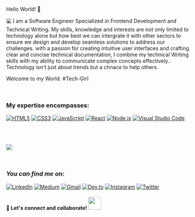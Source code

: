 <!--  PROFILE VISIT COUNTER  -->
  
<!--  PROFILE HEADER RHS IMAGE  -->


<!--  PROFILE HEADER INTRO (LHS)  -->
Hello World! 👋

💻 I am a Software Engineer Specialized in Frontend 
Development and Technical Writing. My skills, knowledge and interests are not only limited to technology alone but how best we can intergrate it with other sectors to ensure we design and develop seamless solutions to address our challenges. with a passion for 
creating intuitive user interfaces and crafting clear and 
concise technical documentation, I combine my technical 
Writing skills with my ability to communicate complex 
concepts effectively..
Technology isn't just about trends but a chnace to help others. 

Welcome to my World.
#Tech-Girl

<!--  EXCITED CHARACTERS  -->

</br>

<!--  DIVIDER  -->


<!--  EXPERTISE  -->
### My expertise encompasses:

[![HTML5](https://img.shields.io/badge/-HTML5-E34F26?logo=html5&logoColor=white)](https://developer.mozilla.org/en-US/docs/Web/Guide/HTML/HTML5)
[![CSS3](https://img.shields.io/badge/-CSS3-1572B6?logo=css3&logoColor=white)](https://developer.mozilla.org/en-US/docs/Web/CSS)
[![JavaScript](https://img.shields.io/badge/-JavaScript-F7DF1E?logo=javascript&logoColor=black)](https://developer.mozilla.org/en-US/docs/Web/JavaScript)
[![React](https://img.shields.io/badge/-React-61DAFB?logo=react&logoColor=black)](https://reactjs.org/)
[![Node.js](https://img.shields.io/badge/-Node.js-339933?logo=node.js&logoColor=white)](https://nodejs.org/)
[![Visual Studio Code](https://img.shields.io/badge/-Visual%20Studio%20Code-007ACC?logo=visual-studio-code&logoColor=white)](https://code.visualstudio.com/)

<!--  DIVIDER  -->


</br>

 <!--  DIVIDER  -->


</br>

<!--  HI PIKACHU  -->


<!--  MY GITHUB STAT  -->
<p>  <img src="https://github-readme-stats.vercel.app/api?username=Euphemia1&show_icons=true&count_private=true&custom_title=My%20Github%20Stat&layout=compact&theme=jolly&hide=issues&hide_border=true&hide_title=true,contribs" /> </p>

<!--  DIVIDER  -->


</br>

<!--  CAT  -->

<!--  LANGUAGES USED  -->


<!--  DIVIDER  -->

### _**You can find me on:**_

[![LinkedIn](https://img.shields.io/badge/-LinkedIn-0077B5?style=for-the-badge&logo=linkedin&logoColor=white)](https://www.linkedin.com/in/euphemia-chikungulu-6a5291215/)
[![Medium](https://img.shields.io/badge/-Medium-12100E?style=for-the-badge&logo=medium&logoColor=white)](https://medium.com/@euphemiachikungulu347)
[![Gmail](https://img.shields.io/badge/-Gmail-D14836?style=for-the-badge&logo=gmail&logoColor=white)](mailto:euphemiachikungulu347@gmail.com)
[![Dev.to](https://img.shields.io/badge/-Dev.to-0A0A0A?style=for-the-badge&logo=dev.to&logoColor=white)](https://dev.to/euphemia1)
[![Instagram](https://img.shields.io/badge/-Instagram-E4405F?style=for-the-badge&logo=instagram&logoColor=white)](https://www.instagram.com/_eu_phemia?igsh=MTBsbG5vMXgyeXphcQ==)
[![Twitter](https://img.shields.io/badge/-Twitter-1DA1F2?style=for-the-badge&logo=twitter&logoColor=white)](https://twitter.com/tech_empress)

#### 🚀 Let's connect and collaborate!   <img src="https://cultofthepartyparrot.com/parrots/hd/laptop_parrot.gif" width="35" height="35"/>
